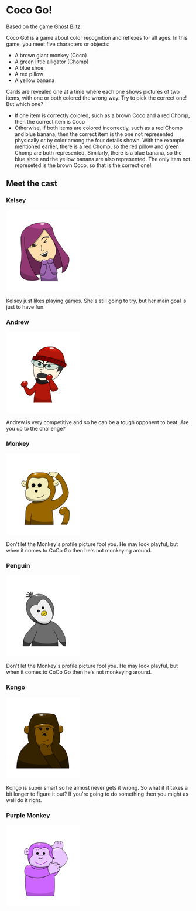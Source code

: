 # Coco Go!

Based on the game [Ghost Blitz](https://boardgamegeek.com/boardgame/83195/ghost-blitz)

Coco Go! is a game about color recognition and reflexes for all ages. In this game, you meet five characters or objects:
- A brown giant monkey (Coco)
- A green little alligator (Chomp)
- A blue shoe
- A red pillow
- A yellow banana

Cards are revealed one at a time where each one shows pictures of two items, with one or both colored the wrong way. Try to pick the correct one! But which one?

- If one item is correctly colored, such as a brown Coco and a red Chomp, then the correct item is Coco
- Otherwise, if both items are colored incorrectly, such as a red Chomp and blue banana, then the correct item is the one not represented physically or by color among the four details shown. With the example mentioned earlier, there is a red Chomp, so the red pillow and green Chomp are both represented. Similarly, there is a blue banana, so the blue shoe and the yellow banana are also represented.  The only item not represeted is the brown Coco, so that is the correct one!

## Meet the cast

### Kelsey

<img src="/CocoBlitz/Assets/Menu/Main/Main%20Page/Game%20Page/Portait/Kelsey%20Portrait.png" width="200"> 

Kelsey just likes playing games.  She's still going to try, but her main goal is just to have fun.

### Andrew

<img src="/CocoBlitz/Assets/Menu/Main/Main%20Page/Game%20Page/Portait/Andrew%20Portrait.png" width="200"> 

Andrew is very competitive and so he can be a tough opponent to beat.  Are you up to the challenge?

### Monkey

<img src="/CocoBlitz/Assets/Menu/Main/Main%20Page/Game%20Page/Portait/Monkey%20Portrait.png" width="200"> 

Don't let the Monkey's profile picture fool you.  He may look playful, but when it comes to CoCo Go then he's not monkeying around.

### Penguin

<img src="/CocoBlitz/Assets/Menu/Main/Main%20Page/Game%20Page/Portait/Penguin%20Portrait.png" width="200"> 

Don't let the Monkey's profile picture fool you.  He may look playful, but when it comes to CoCo Go then he's not monkeying around.

### Kongo

<img src="/CocoBlitz/Assets/Menu/Main/Main%20Page/Game%20Page/Portait/Kongo%20Portrait.png" width="200"> 

Kongo is super smart so he almost never gets it wrong. So what if it takes a bit longer to figure it out? If you're going to do something then you might as well do it right.

### Purple Monkey

<img src="/CocoBlitz/Assets/Menu/Main/Main%20Page/Game%20Page/Portait/Purple%20Monkey%20Portrait.png" width="200"> 

